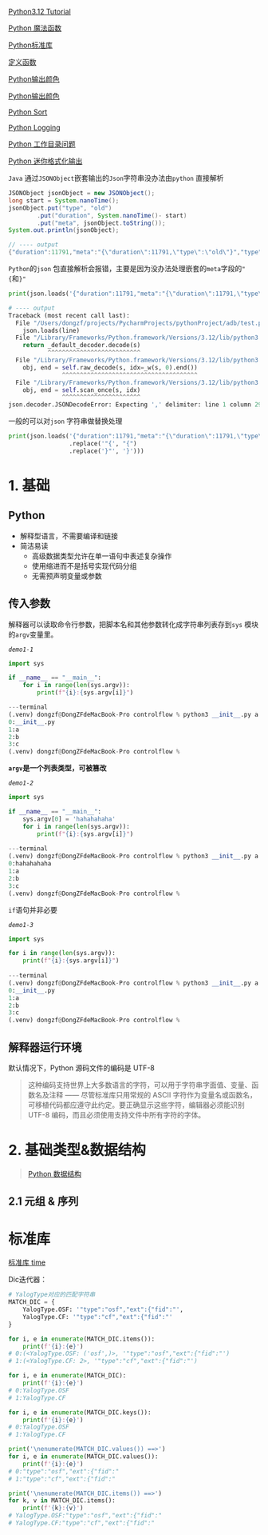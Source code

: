 [Python3.12 Tutorial](https://docs.python.org/zh-cn/3/tutorial/index.html)

[Python 魔法函数](https://zhuanlan.zhihu.com/p/344951719)

[Python标准库](https://docs.python.org/zh-cn/3.7/library/index.html)

[定义函数](https://docs.python.org/zh-cn/3/tutorial/controlflow.html#defining-functions)



[Python输出颜色](https://blog.csdn.net/weixin_45694843/article/details/124222543)

[Python输出颜色](https://www.cnblogs.com/huchong/p/7516712.html)

[Python Sort](https://docs.python.org/3/howto/sorting.html)

[Python Logging](https://docs.python.org/zh-cn/3/library/logging.html)

[Python 工作目录问题](https://medium.com/@pengbinchao/pycharm%E8%BF%90%E8%A1%8Cpy%E4%B9%8B%E8%B7%AF%E5%BE%84%E9%97%AE%E9%A2%98ref%E5%AE%9E%E9%AA%8C%E6%80%BB%E7%BB%93%E4%B8%80-%E8%BF%90%E8%A1%8C%E6%96%B9%E5%BC%8F%E5%92%8Cpycharm%E7%AA%97%E5%8F%A3%E4%BA%8C-%E5%B7%A5%E4%BD%9C%E7%9B%AE%E5%BD%95wdir%E5%92%8C%E7%B3%BB%E7%BB%9F%E8%B7%AF%E5%BE%84sys-path%E4%B8%89-%E6%A8%A1%E5%9D%97-%E5%8C%85-%E6%96%87%E4%BB%B6%E5%A4%B9-%E7%9B%AE%E5%BD%95-%E7%9A%84%E5%8C%BA%E5%88%AB-257498417e6d)

[Python 迷你格式化输出](https://docs.python.org/zh-cn/3/library/string.html#formatspec)



`Java` 通过`JSONObject`嵌套输出的`Json`字符串没办法由`python` 直接解析

```java
JSONObject jsonObject = new JSONObject();
long start = System.nanoTime();
jsonObject.put("type", "old")
        .put("duration", System.nanoTime()- start)
        .put("meta", jsonObject.toString());
System.out.println(jsonObject);

// ---- output
{"duration":11791,"meta":"{\"duration\":11791,\"type\":\"old\"}","type":"old"}
```

`Python`的`json` 包直接解析会报错，主要是因为没办法处理嵌套的`meta`字段的`"{`和`}"`

```python
print(json.loads('{"duration":11791,"meta":"{\"duration\":11791,\"type\":\"old\"}","type":"old"}'))

# ---- output
Traceback (most recent call last):
  File "/Users/dongzf/projects/PycharmProjects/pythonProject/adb/test.py", line 78, in <module>
    json.loads(line)
  File "/Library/Frameworks/Python.framework/Versions/3.12/lib/python3.12/json/__init__.py", line 346, in loads
    return _default_decoder.decode(s)
           ^^^^^^^^^^^^^^^^^^^^^^^^^^
  File "/Library/Frameworks/Python.framework/Versions/3.12/lib/python3.12/json/decoder.py", line 337, in decode
    obj, end = self.raw_decode(s, idx=_w(s, 0).end())
               ^^^^^^^^^^^^^^^^^^^^^^^^^^^^^^^^^^^^^^
  File "/Library/Frameworks/Python.framework/Versions/3.12/lib/python3.12/json/decoder.py", line 353, in raw_decode
    obj, end = self.scan_once(s, idx)
               ^^^^^^^^^^^^^^^^^^^^^^
json.decoder.JSONDecodeError: Expecting ',' delimiter: line 1 column 29 (char 28)
```

一般的可以对`json` 字符串做替换处理

```python
print(json.loads('{"duration":11791,"meta":"{\"duration\":11791,\"type\":\"old\"}","type":"old"}'
                 .replace('"{', "{")
                 .replace('}"', '}')))
```



# 1. 基础

## Python

- 解释型语言，不需要编译和链接
- 简洁易读
  - 高级数据类型允许在单一语句中表述复杂操作
  - 使用缩进而不是括号实现代码分组
  - 无需预声明变量或参数

## 传入参数

解释器可以读取命令行参数，把脚本名和其他参数转化成字符串列表存到`sys` 模块的`argv`变量里。

*`demo1-1`*

```python
import sys

if __name__ == "__main__":
    for i in range(len(sys.argv)):
        print(f"{i}:{sys.argv[i]}")

---terminal
(.venv) dongzf@DongZFdeMacBook-Pro controlflow % python3 __init__.py a b c
0:__init__.py
1:a
2:b
3:c
(.venv) dongzf@DongZFdeMacBook-Pro controlflow % 
```

**`argv`是一个列表类型，可被篡改**

*`demo1-2`*

```python
import sys

if __name__ == "__main__":
    sys.argv[0] = 'hahahahaha'
    for i in range(len(sys.argv)):
        print(f"{i}:{sys.argv[i]}")
        
---terminal
(.venv) dongzf@DongZFdeMacBook-Pro controlflow % python3 __init__.py a b c
0:hahahahaha
1:a
2:b
3:c
(.venv) dongzf@DongZFdeMacBook-Pro controlflow % 
```

`if`语句并非必要

*`demo1-3`*

```python
import sys

for i in range(len(sys.argv)):
    print(f"{i}:{sys.argv[i]}")
    
---terminal
(.venv) dongzf@DongZFdeMacBook-Pro controlflow % python3 __init__.py a b c
0:__init__.py
1:a
2:b
3:c
(.venv) dongzf@DongZFdeMacBook-Pro controlflow % 
```

## 解释器运行环境

默认情况下，Python 源码文件的编码是 UTF-8

> 这种编码支持世界上大多数语言的字符，可以用于字符串字面值、变量、函数名及注释 —— 尽管标准库只用常规的 ASCII 字符作为变量名或函数名，可移植代码都应遵守此约定。要正确显示这些字符，编辑器必须能识别 UTF-8 编码，而且必须使用支持文件中所有字符的字体。

# 2. 基础类型&数据结构

> [Python 数据结构](https://docs.python.org/zh-cn/3/tutorial/datastructures.html)

## 2.1 元组 & 序列

## 





# 标准库

[标准库 time](https://docs.python.org/zh-cn/3.7/library/time.html)



Dic迭代器：

```python
# YalogType对应的匹配字符串
MATCH_DIC = {
    YalogType.OSF: '"type":"osf","ext":{"fid":"',
    YalogType.CF: '"type":"cf","ext":{"fid":"'
}

for i, e in enumerate(MATCH_DIC.items()):
    print(f'{i}:{e}')
# 0:(<YalogType.OSF: ('osf',)>, '"type":"osf","ext":{"fid":"')
# 1:(<YalogType.CF: 2>, '"type":"cf","ext":{"fid":"')

for i, e in enumerate(MATCH_DIC):
    print(f'{i}:{e}')
# 0:YalogType.OSF
# 1:YalogType.CF

for i, e in enumerate(MATCH_DIC.keys()):
    print(f'{i}:{e}')
# 0:YalogType.OSF
# 1:YalogType.CF

print('\nenumerate(MATCH_DIC.values()) ==>')
for i, e in enumerate(MATCH_DIC.values()):
    print(f'{i}:{e}')
# 0:"type":"osf","ext":{"fid":"
# 1:"type":"cf","ext":{"fid":"

print('\nenumerate(MATCH_DIC.items()) ==>')
for k, v in MATCH_DIC.items():
    print(f'{k}:{v}')
# YalogType.OSF:"type":"osf","ext":{"fid":"
# YalogType.CF:"type":"cf","ext":{"fid":"
```

















